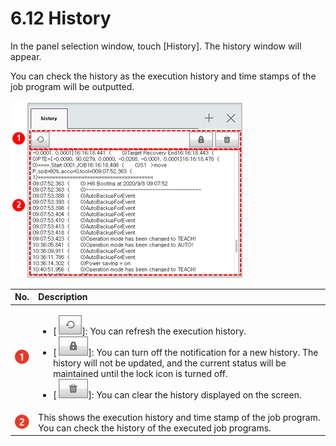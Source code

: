 # 6.12 History

In the panel selection window, touch \[History\]. The history window will appear. 

You can check the history as the execution history and time stamps of the job program will be outputted.



![Figure 43 History](../.gitbook/assets/image%20%28428%29.png)

<table>
  <thead>
    <tr>
      <th style="text-align:left">No.</th>
      <th style="text-align:left">Description</th>
    </tr>
  </thead>
  <tbody>
    <tr>
      <td style="text-align:left">
        <img src="../.gitbook/assets/c1.png" alt/>
      </td>
      <td style="text-align:left">
        <ul>
          <li>[
            <img src="../.gitbook/assets/bt-refresh.png" alt/>]: You can refresh the execution history.</li>
          <li>[
            <img src="../.gitbook/assets/bt-lock.png" alt/>]: You can turn off the notification for a new history. The history will
            not be updated, and the current status will be maintained until the lock
            icon is turned off.</li>
          <li>[
            <img src="../.gitbook/assets/bt-trash.png" alt/>]: You can clear the history displayed on the screen.</li>
        </ul>
      </td>
    </tr>
    <tr>
      <td style="text-align:left">
        <img src="../.gitbook/assets/c2.png" alt/>
      </td>
      <td style="text-align:left">This shows the execution history and time stamp of the job program. You
        can check the history of the executed job programs.</td>
    </tr>
  </tbody>
</table>

